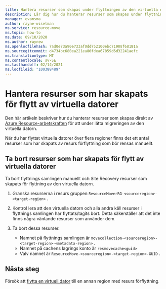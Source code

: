 ```yaml
---
title: Hantera resurser som skapas under flyttningen av den virtuella datorn i Azure Resource superprocessen
description: Lär dig hur du hanterar resurser som skapas under flyttnings processen för virtuella datorer i Azure Resource-arbetskraften
manager: evansma
author: rayne-wiselman
ms.service: resource-move
ms.topic: how-to
ms.date: 09/10/2020
ms.author: raynew
ms.openlocfilehash: 7ad0e73a90e733af0dd752100ebc71908f68181a
ms.sourcegitcommit: d4734bc680ea221ea80fdea67859d6d32241aefc
ms.translationtype: MT
ms.contentlocale: sv-SE
ms.lasthandoff: 02/14/2021
ms.locfileid: "100388489"
---
```

# <a name="manage-resources-created-for-the-vm-move"></a>Hantera resurser som har skapats för flytt av virtuella datorer

Den här artikeln beskriver hur du hanterar resurser som skapas direkt av [Azure Resource-arbetskraften](overview.md) för att under lätta migreringen av den virtuella datorn. 

När du har flyttat virtuella datorer över flera regioner finns det ett antal resurser som har skapats av resurs förflyttning som bör rensas manuellt.

## <a name="delete-resources-created-for-vm-move"></a>Ta bort resurser som har skapats för flytt av virtuella datorer

Ta bort flyttnings samlingen manuellt och Site Recovery resurser som skapats för flyttning av den virtuella datorn.

1. Granska resurserna i resurs gruppen ```ResourceMoverRG-<sourceregion>-<target-region>``` .
2. Kontrol lera att den virtuella datorn och alla andra käll resurser i flyttnings samlingen har flyttats/tagits bort. Detta säkerställer att det inte finns några väntande resurser som använder dem.
2. Ta bort dessa resurser.

    - Namnet på flyttnings samlingen är ```movecollection-<sourceregion>-<target-region>-<metadata-region>``` .
    - Namnet på cachens lagrings konto är ```resmovecache<guid>```
    - Valv namnet är ```ResourceMove-<sourceregion>-<target-region>-GUID``` .

## <a name="next-steps"></a>Nästa steg

Försök att [flytta en virtuell dator](tutorial-move-region-virtual-machines.md) till en annan region med resurs förflyttning.
